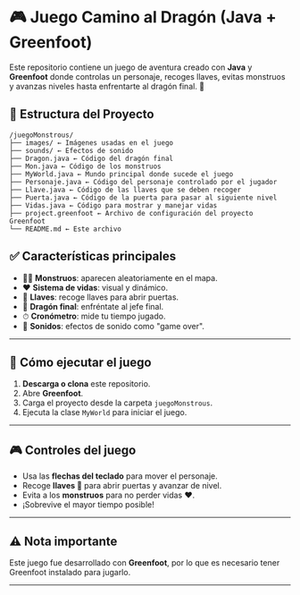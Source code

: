 # 🎮 Juego Camino al Dragón (Java + Greenfoot)

Este repositorio contiene un juego de aventura creado con **Java** y **Greenfoot** donde controlas un personaje, recoges llaves, evitas monstruos y avanzas niveles hasta enfrentarte al dragón final. 🐉



## 📁 Estructura del Proyecto
```
/juegoMonstrous/
├── images/ ← Imágenes usadas en el juego
├── sounds/ ← Efectos de sonido
├── Dragon.java ← Código del dragón final
├── Mon.java ← Código de los monstruos
├── MyWorld.java ← Mundo principal donde sucede el juego
├── Personaje.java ← Código del personaje controlado por el jugador
├── Llave.java ← Código de las llaves que se deben recoger
├── Puerta.java ← Código de la puerta para pasar al siguiente nivel
├── Vidas.java ← Código para mostrar y manejar vidas
├── project.greenfoot ← Archivo de configuración del proyecto Greenfoot
└── README.md ← Este archivo
```

## ✅ Características principales
- 🧟‍♂️ **Monstruos**: aparecen aleatoriamente en el mapa.
- ❤️ **Sistema de vidas**: visual y dinámico.
- 🔑 **Llaves**: recoge llaves para abrir puertas.
- 🐉 **Dragón final**: enfréntate al jefe final.
- ⏱ **Cronómetro**: mide tu tiempo jugado.
- 🎵 **Sonidos**: efectos de sonido como "game over".

---

## 🚀 Cómo ejecutar el juego
1. **Descarga o clona** este repositorio.  
2. Abre **Greenfoot**.  
3. Carga el proyecto desde la carpeta `juegoMonstrous`.  
4. Ejecuta la clase `MyWorld` para iniciar el juego.  

---

## 🎮 Controles del juego
- Usa las **flechas del teclado** para mover el personaje.
- Recoge **llaves 🔑** para abrir puertas y avanzar de nivel.
- Evita a los **monstruos** para no perder vidas ❤️.
- ¡Sobrevive el mayor tiempo posible!

---

## ⚠️ Nota importante
Este juego fue desarrollado con **Greenfoot**, por lo que es necesario tener Greenfoot instalado para jugarlo.  


---
